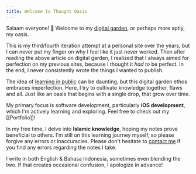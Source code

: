 ```yaml
---
title: Welcome to Thought Oasis
---
```


Salaam everyone! 👋 Welcome to my [digital garden](https://maggieappleton.com/garden-history), or perhaps more aptly, my oasis. 

This is my third/fourth iteration attempt at a personal site over the years, but I can never put my finger on why I feel like it just never worked. Then after reading the above article on digital garden, I realized that I always aimed for perfection on my previous sites, because I thought it *had to* be perfect. In the end, I never consistently wrote the things I wanted to publish.

The idea of [learning in public](https://www.swyx.io/learn-in-public) can be daunting, but this digital garden ethos embraces imperfection. Here, I try to cultivate knowledge together, flaws and all. Just like an oasis that begins with a single drop, that grow over time.

My primary focus is software development, particularly **iOS development**, which I'm actively learning and exploring. Feel free to check out my [[Portfolio]]!

In my free time, I delve into **Islamic knowledge**, hoping my notes prove beneficial to others. I'm still on this learning journey myself, so please forgive any errors or inaccuracies. Please don't hesitate to <a href="mailto:azstima+thoughtoasis@gmail.comcom">contact me</a> if you find any errors regarding the notes I take.

I write in both English & Bahasa Indonesia, sometimes even blending the two. If that creates occasional confusion, I apologize in advance!
